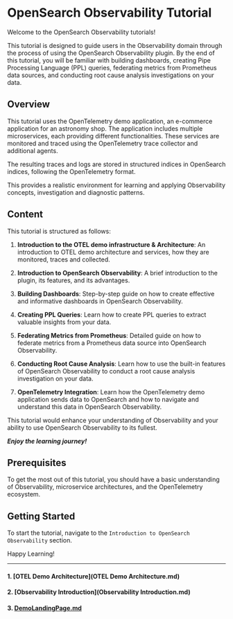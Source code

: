 # OpenSearch Observability Tutorial

Welcome to the OpenSearch Observability tutorials! 

This tutorial is designed to guide users in the Observability domain through the process of using the OpenSearch Observability plugin. By the end of this tutorial, you will be familiar with building dashboards, creating Pipe Processing Language (PPL) queries, federating metrics from Prometheus data sources, and conducting root cause analysis investigations on your data.

## Overview

This tutorial uses the OpenTelemetry demo application, an e-commerce application for an astronomy shop. The application includes multiple microservices, each providing different functionalities. These services are monitored and traced using the OpenTelemetry trace collector and additional agents.

The resulting traces and logs are stored in structured indices in OpenSearch indices, following the OpenTelemetry format. 

This provides a realistic environment for learning and applying Observability concepts, investigation and diagnostic patterns.

## Content

This tutorial is structured as follows:

1. **Introduction to the OTEL demo infrastructure & Architecture**: An introduction to OTEL demo architecture and services, how they are monitored, traces and collected.

2. **Introduction to OpenSearch Observability**: A brief introduction to the plugin, its features, and its advantages.

3. **Building Dashboards**: Step-by-step guide on how to create effective and informative dashboards in OpenSearch Observability.

4. **Creating PPL Queries**: Learn how to create PPL queries to extract valuable insights from your data.

5. **Federating Metrics from Prometheus**: Detailed guide on how to federate metrics from a Prometheus data source into OpenSearch Observability.

6. **Conducting Root Cause Analysis**: Learn how to use the built-in features of OpenSearch Observability to conduct a root cause analysis investigation on your data.

7. **OpenTelemetry Integration**: Learn how the OpenTelemetry demo application sends data to OpenSearch and how to navigate and understand this data in OpenSearch Observability.

This tutorial would enhance your understanding of Observability and your ability to use OpenSearch Observability to its fullest.

**_Enjoy the learning journey!_**

## Prerequisites

To get the most out of this tutorial, you should have a basic understanding of Observability, microservice architectures, and the OpenTelemetry ecosystem.

## Getting Started

To start the tutorial, navigate to the `Introduction to OpenSearch Observability` section.

Happy Learning!

---

#### 1. [OTEL Demo Architecture](OTEL Demo Architecture.md) 

#### 2. [Observability Introduction](Observability Introduction.md) 

#### 3. [DemoLandingPage.md](DemoLandingPage.md) 

